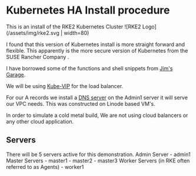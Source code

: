 # Kubernetes HA Install procedure

This is an install of the RKE2 Kubernetes Cluster
![RKE2 Logo](/assets/img/rke2.svg | width=80)


I found that this version of Kubernetes install is more straight forward
and flexible.  This apparently is the more secure version of Kubernetes from the SUSE Rancher Company .

I have borrowed some of the functions and shell snippets from [Jim's Garage](https://youtube.com/@jims-garage).

We will be using [Kube-VIP](https://kube-vip.io/docs/)  for the load balancer.

For our A records we install a [DNS server](https://technitium.com/dns/) on the Admin1 server it will serve our VPC needs. This was constructed on 
Linode based VM's.

In order to simulate a cold metal build, We are not using cloud balancers or any other cloud application.

## Servers

There will be 5 servers active for this demonstration.
Admin Server 
    - admin1
Master Servers 
    - master1
    - master2
    - master3
Worker Servers (in RKE often referred to as Agents) 
    - worker1



